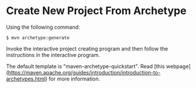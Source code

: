 # Create New Project From Archetype

Using the following command:

  ```console
$ mvn archetype:generate
  ```

Invoke the interactive project creating program and then follow the instructions in the interactive program.

The default template is "maven-archetype-quickstart". Read [this webpage] (https://maven.apache.org/guides/introduction/introduction-to-archetypes.html) for more information.
